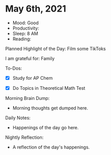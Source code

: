 # May 6th, 2021

- Mood: Good
- Productivity: 
- Sleep: 8 AM
- Reading: 

Planned Highlight of the Day: Film some TikToks

I am grateful for: Family

To-Dos:
- [x] Study for AP Chem
- [x] Do Topics in Theoretical Math Test



Morning Brain Dump:
- Morning thoughts get dumped here.

Daily Notes:
- Happenings of the day go here.


Nightly Reflection: 
- A reflection of the day's happenings.





